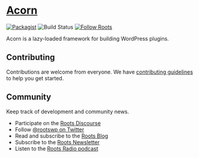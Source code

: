 # [Acorn](https://roots.io/acorn/)

[![Packagist](https://img.shields.io/packagist/vpre/roots/acorn.svg?style=flat-square)](https://packagist.org/packages/roots/acorn)
![Build Status](https://img.shields.io/github/workflow/status/roots/acorn/Main)
[![Follow Roots](https://img.shields.io/twitter/follow/rootswp.svg?style=flat-square&color=1da1f2)](https://twitter.com/rootswp)

Acorn is a lazy-loaded framework for building WordPress plugins.

## Contributing

Contributions are welcome from everyone. We have [contributing guidelines](https://github.com/roots/guidelines/blob/master/CONTRIBUTING.md) to help you get started.

## Community

Keep track of development and community news.

- Participate on the [Roots Discourse](https://discourse.roots.io/)
- Follow [@rootswp on Twitter](https://twitter.com/rootswp)
- Read and subscribe to the [Roots Blog](https://roots.io/blog/)
- Subscribe to the [Roots Newsletter](https://roots.io/subscribe/)
- Listen to the [Roots Radio podcast](https://roots.io/podcast/)
